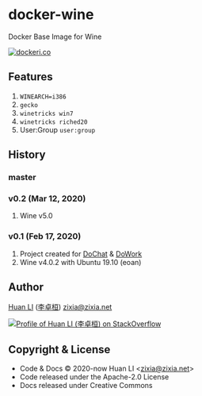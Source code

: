 # docker-wine

Docker Base Image for Wine

[![dockeri.co](https://dockeri.co/image/zixia/wine)](https://hub.docker.com/r/zixia/wine/)

## Features

1. `WINEARCH=i386`
1. `gecko`
1. `winetricks win7`
1. `winetricks riched20`
1. User:Group `user:group`

## History

### master

### v0.2 (Mar 12, 2020)

1. Wine v5.0

### v0.1 (Feb 17, 2020)

1. Project created for [DoChat](https://github.com/huan/docker-wechat) & [DoWork](https://github.com/huan/docker-wxwork)
1. Wine v4.0.2 with Ubuntu 19.10 (eoan)

## Author

[Huan LI](https://github.com/huan) ([李卓桓](http://linkedin.com/in/zixia)) zixia@zixia.net

[![Profile of Huan LI (李卓桓) on StackOverflow](https://stackexchange.com/users/flair/265499.png)](https://stackexchange.com/users/265499)

## Copyright & License

- Code & Docs © 2020-now Huan LI \<zixia@zixia.net\>
- Code released under the Apache-2.0 License
- Docs released under Creative Commons
